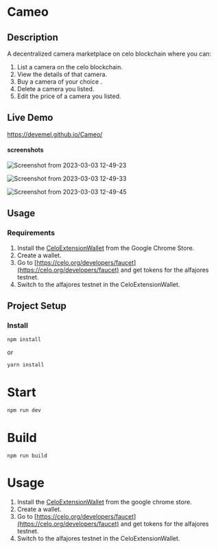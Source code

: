 # Cameo

## Description
A decentralized camera marketplace  on celo blockchain where you can:
1. List a camera on the celo blockchain.
2. View the details of that camera.
3. Buy a camera of your choice .
4. Delete a camera you listed.
4. Edit the price of a camera you listed.

## Live Demo

https://devemel.github.io/Cameo/

#### screenshots

![Screenshot from 2023-03-03 12-49-23](https://user-images.githubusercontent.com/61978427/222713724-5e4e7453-f0df-4ee6-8666-ef973d678f58.png)


![Screenshot from 2023-03-03 12-49-33](https://user-images.githubusercontent.com/61978427/222713716-7db73241-6c10-40a3-8cf4-f5c28148e0c7.png)

![Screenshot from 2023-03-03 12-49-45](https://user-images.githubusercontent.com/61978427/222713704-25b4b1e0-3b8a-4c10-ba81-216cfb238d2a.png)

## Usage

### Requirements
1. Install the [CeloExtensionWallet](https://chrome.google.com/webstore/detail/celoextensionwallet/kkilomkmpmkbdnfelcpgckmpcaemjcdh?hl=en) from the Google Chrome Store.
2. Create a wallet.
3. Go to [https://celo.org/developers/faucet](https://celo.org/developers/faucet) and get tokens for the alfajores testnet.
4. Switch to the alfajores testnet in the CeloExtensionWallet.



## Project Setup

### Install

```
npm install
```

or

```
yarn install
```

# Start

```
npm run dev
```

# Build

```
npm run build
```
# Usage
1. Install the [CeloExtensionWallet](https://chrome.google.com/webstore/detail/celoextensionwallet/kkilomkmpmkbdnfelcpgckmpcaemjcdh?hl=en) from the google chrome store.
2. Create a wallet.
3. Go to [https://celo.org/developers/faucet](https://celo.org/developers/faucet) and get tokens for the alfajores testnet.
4. Switch to the alfajores testnet in the CeloExtensionWallet.

